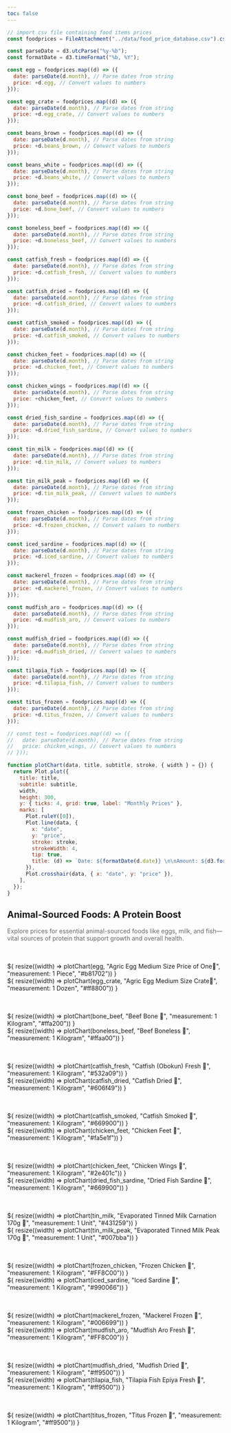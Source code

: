 ```yaml
---
toc: false
---
```


```js
// import csv file containing food items prices
const foodprices = FileAttachment("../data/food_price_database.csv").csv({ typed: true });
```

```js
const parseDate = d3.utcParse("%y-%b");
const formatDate = d3.timeFormat("%b, %Y");

const egg = foodprices.map((d) => ({
  date: parseDate(d.month), // Parse dates from string
  price: +d.egg, // Convert values to numbers
}));

const egg_crate = foodprices.map((d) => ({
  date: parseDate(d.month), // Parse dates from string
  price: +d.egg_crate, // Convert values to numbers
}));

const beans_brown = foodprices.map((d) => ({
  date: parseDate(d.month), // Parse dates from string
  price: +d.beans_brown, // Convert values to numbers
}));

const beans_white = foodprices.map((d) => ({
  date: parseDate(d.month), // Parse dates from string
  price: +d.beans_white, // Convert values to numbers
}));

const bone_beef = foodprices.map((d) => ({
  date: parseDate(d.month), // Parse dates from string
  price: +d.bone_beef, // Convert values to numbers
}));

const boneless_beef = foodprices.map((d) => ({
  date: parseDate(d.month), // Parse dates from string
  price: +d.boneless_beef, // Convert values to numbers
}));

const catfish_fresh = foodprices.map((d) => ({
  date: parseDate(d.month), // Parse dates from string
  price: +d.catfish_fresh, // Convert values to numbers
}));

const catfish_dried = foodprices.map((d) => ({
  date: parseDate(d.month), // Parse dates from string
  price: +d.catfish_dried, // Convert values to numbers
}));

const catfish_smoked = foodprices.map((d) => ({
  date: parseDate(d.month), // Parse dates from string
  price: +d.catfish_smoked, // Convert values to numbers
}));

const chicken_feet = foodprices.map((d) => ({
  date: parseDate(d.month), // Parse dates from string
  price: +d.chicken_feet, // Convert values to numbers
}));

const chicken_wings = foodprices.map((d) => ({
  date: parseDate(d.month), // Parse dates from string
  price: +chicken_feet, // Convert values to numbers
}));

const dried_fish_sardine = foodprices.map((d) => ({
  date: parseDate(d.month), // Parse dates from string
  price: +d.dried_fish_sardine, // Convert values to numbers
}));

const tin_milk = foodprices.map((d) => ({
  date: parseDate(d.month), // Parse dates from string
  price: +d.tin_milk, // Convert values to numbers
}));

const tin_milk_peak = foodprices.map((d) => ({
  date: parseDate(d.month), // Parse dates from string
  price: +d.tin_milk_peak, // Convert values to numbers
}));

const frozen_chicken = foodprices.map((d) => ({
  date: parseDate(d.month), // Parse dates from string
  price: +d.frozen_chicken, // Convert values to numbers
}));

const iced_sardine = foodprices.map((d) => ({
  date: parseDate(d.month), // Parse dates from string
  price: +d.iced_sardine, // Convert values to numbers
}));

const mackerel_frozen = foodprices.map((d) => ({
  date: parseDate(d.month), // Parse dates from string
  price: +d.mackerel_frozen, // Convert values to numbers
}));

const mudfish_aro = foodprices.map((d) => ({
  date: parseDate(d.month), // Parse dates from string
  price: +d.mudfish_aro, // Convert values to numbers
}));

const mudfish_dried = foodprices.map((d) => ({
  date: parseDate(d.month), // Parse dates from string
  price: +d.mudfish_dried, // Convert values to numbers
}));

const tilapia_fish = foodprices.map((d) => ({
  date: parseDate(d.month), // Parse dates from string
  price: +d.tilapia_fish, // Convert values to numbers
}));

const titus_frozen = foodprices.map((d) => ({
  date: parseDate(d.month), // Parse dates from string
  price: +d.titus_frozen, // Convert values to numbers
}));

// const test = foodprices.map((d) => ({
//   date: parseDate(d.month), // Parse dates from string
//   price: chicken_wings, // Convert values to numbers
// }));
```

```js
function plotChart(data, title, subtitle, stroke, { width } = {}) {
  return Plot.plot({
    title: title,
    subtitle: subtitle,
    width,
    height: 300,
    y: { ticks: 4, grid: true, label: "Monthly Prices" },
    marks: [
      Plot.ruleY([0]),
      Plot.line(data, {
        x: "date",
        y: "price",
        stroke: stroke,
        strokeWidth: 4,
        tip: true,
        title: (d) => `Date: ${formatDate(d.date)} \n\nAmount: ${d3.format(".2s")(+d.price)}`,
      }),
      Plot.crosshair(data, { x: "date", y: "price" }),
    ],
  });
}
```

## Animal-Sourced Foods: A Protein Boost

<p>Explore prices for essential animal-sourced foods like eggs, milk, and fish—vital sources of protein that support growth and overall health.</p>

<div class="grid grid-cols-2 card-margin">
  <div  class="card">
    ${
        resize((width) => plotChart(egg, "Agric Egg Medium Size Price of One🥚", "measurement: 1 Piece", "#b81702")) 
      }
  </div>

  <div  class="card">
    ${
        resize((width) => plotChart(egg_crate, "Agric Egg Medium Size Crate🥚", "measurement: 1 Dozen", "#ff8800")) 
      }
  </div>
</div>

<div class="grid grid-cols-2 card-margin">
  <div  class="card">
    ${
        resize((width) => plotChart(bone_beef, "Beef Bone 🍖", "measurement: 1 Kilogram", "#ffa200")) 
      }
  </div>

  <div  class="card">
    ${
        resize((width) => plotChart(boneless_beef, "Beef Boneless 🥩", "measurement: 1 Kilogram", "#ffaa00")) 
      }
  </div>
</div>

<div class="grid grid-cols-2 card-margin">
  <div  class="card">
    ${
        resize((width) => plotChart(catfish_fresh, "Catfish (Obokun) Fresh 🦈", "measurement: 1 Kilogram", "#532a09")) 
      }
  </div>

  <div  class="card">
    ${
        resize((width) => plotChart(catfish_dried, "Catfish Dried 🦈", "measurement: 1 Kilogram", "#606f49")) 
      }
  </div>
</div>

<div class="grid grid-cols-2 card-margin">
  <div  class="card">
    ${
        resize((width) => plotChart(catfish_smoked, "Catfish Smoked 🦈", "measurement: 1 Kilogram", "#669900")) 
      }
  </div>

  <div  class="card">
    ${
        resize((width) => plotChart(chicken_feet, "Chicken Feet 🐔", "measurement: 1 Kilogram", "#fa5e1f")) 
      }
  </div>
</div>

<div class="grid grid-cols-2 card-margin">
  <div  class="card">
    ${
        resize((width) => plotChart(chicken_feet, "Chicken Wings 🐔", "measurement: 1 Kilogram", "#2e401c")) 
      }
  </div>

  <div  class="card">
    ${
        resize((width) => plotChart(dried_fish_sardine, "Dried Fish Sardine 🐡", "measurement: 1 Kilogram", "#669900")) 
      }
  </div>
</div>

<div class="grid grid-cols-2 card-margin">
  <div  class="card">
    ${
        resize((width) => plotChart(tin_milk, "Evaporated Tinned Milk Carnation 170g 🥛", "measurement: 1 Unit", "#431259")) 
      }
  </div>

  <div  class="card">
    ${
        resize((width) => plotChart(tin_milk_peak, "Evaporated Tinned Milk Peak 170g 🥛", "measurement: 1 Unit", "#007bba")) 
      }
  </div>
</div>

<div class="grid grid-cols-2 card-margin">
  <div  class="card">
    ${
        resize((width) => plotChart(frozen_chicken, "Frozen Chicken 🐔", "measurement: 1 Kilogram", "#FF8C00")) 
      }
  </div>

  <div  class="card">
    ${
        resize((width) => plotChart(iced_sardine, "Iced Sardine 🦈", "measurement: 1 Kilogram", "#990066")) 
      }
  </div>
</div>

<div class="grid grid-cols-2 card-margin">
  <div  class="card">
    ${
        resize((width) => plotChart(mackerel_frozen, "Mackerel Frozen 🦈", "measurement: 1 Kilogram", "#006699")) 
      }
  </div>

  <div  class="card">
    ${
        resize((width) => plotChart(mudfish_aro, "Mudfish Aro Fresh 🐡", "measurement: 1 Kilogram", "#FF8C00")) 
      }
  </div>
</div>

<div class="grid grid-cols-2 card-margin">
  <div  class="card">
    ${
        resize((width) => plotChart(mudfish_dried, "Mudfish Dried 🐡", "measurement: 1 Kilogram", "#ff9500")) 
      }
  </div>

  <div  class="card">
    ${
        resize((width) => plotChart(tilapia_fish, "Tilapia Fish Epiya Fresh 🦈", "measurement: 1 Kilogram", "#ff9500")) 
      }
  </div>
</div>

<div class="grid grid-cols-2 card-margin">
  <div  class="card">
    ${
        resize((width) => plotChart(titus_frozen, "Titus Frozen 🦈", "measurement: 1 Kilogram", "#ff9500")) 
      }
  </div>
</div>

<style>
  text {
    font-size: 14px;
    color: #666;
  }

  [aria-label="x-axis tick"], [aria-label="y-axis tick"] {
     stroke: #ccc;
  }

  .card-margin {
    margin: 3rem 0;
  }

  figure h2 {
    font-size: 16px;
    font-weight: 600;
  }

  p{
    color: #666;
  }

</style>
